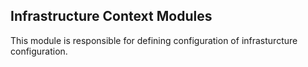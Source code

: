 ## Infrastructure Context Modules

This module is responsible for defining configuration of infrasturcture configuration.